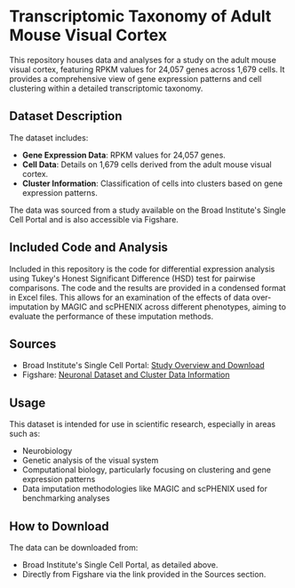 # Transcriptomic Taxonomy of Adult Mouse Visual Cortex

This repository houses data and analyses for a study on the adult mouse visual cortex, featuring RPKM values for 24,057 genes across 1,679 cells. It provides a comprehensive view of gene expression patterns and cell clustering within a detailed transcriptomic taxonomy.

## Dataset Description

The dataset includes:
- **Gene Expression Data**: RPKM values for 24,057 genes.
- **Cell Data**: Details on 1,679 cells derived from the adult mouse visual cortex.
- **Cluster Information**: Classification of cells into clusters based on gene expression patterns.

The data was sourced from a study available on the Broad Institute's Single Cell Portal and is also accessible via Figshare.

## Included Code and Analysis

Included in this repository is the code for differential expression analysis using Tukey's Honest Significant Difference (HSD) test for pairwise comparisons. The code and the results are provided in a condensed format in Excel files. This allows for an examination of the effects of data over-imputation by MAGIC and scPHENIX across different phenotypes, aiming to evaluate the performance of these imputation methods.

## Sources

- Broad Institute's Single Cell Portal: [Study Overview and Download](https://singlecell.broadinstitute.org/single_cell/study/SCP6/a-transcriptomic-taxonomy-of-adult-mouse-visual-cortex-visp#study-download)
- Figshare: [Neuronal Dataset and Cluster Data Information](https://figshare.com/articles/dataset/Neuronal_dataset_and_cluster_data_information/25751526)

## Usage

This dataset is intended for use in scientific research, especially in areas such as:
- Neurobiology
- Genetic analysis of the visual system
- Computational biology, particularly focusing on clustering and gene expression patterns
- Data imputation methodologies like MAGIC and scPHENIX used for benchmarking analyses

## How to Download

The data can be downloaded from:
- Broad Institute's Single Cell Portal, as detailed above.
- Directly from Figshare via the link provided in the Sources section.
